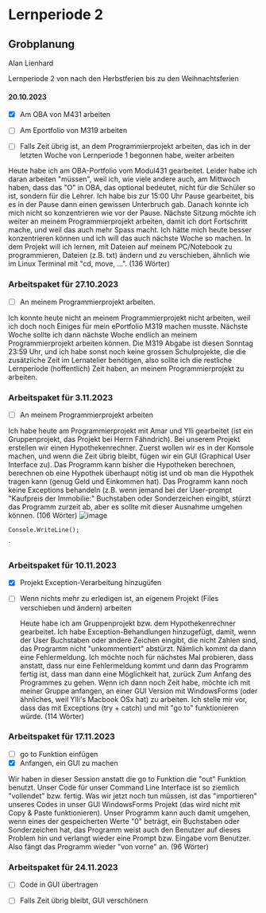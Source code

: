 





# Lernperiode 2



## Grobplanung

Alan Lienhard

Lernperiode 2 von nach den Herbstferien bis zu den Weihnachtsferien



#### 20.10.2023

- [x]  Am OBA von M431 arbeiten

- [ ] Am Eportfolio von M319 arbeiten

- [ ]  Falls Zeit übrig ist, an dem Programmierprojekt arbeiten, das ich in der letzten Woche von Lernperiode 1 begonnen habe, weiter arbeiten

 
Heute habe ich am OBA-Portfolio vom Modul431 gearbeitet. Leider habe ich daran arbeiten "müssen", weil ich, wie viele andere auch, am Mittwoch haben, dass das "O" in OBA, das optional bedeutet, nicht für die Schüler so ist, sondern für die Lehrer. Ich habe bis zur 15:00 Uhr Pause gearbeitet, bis es in der Pause dann einen gewissen Unterbruch gab. Danach konnte ich mich nicht so konzentrieren wie vor der Pause.
Nächste Sitzung möchte ich weiter an meinem Programmierprojekt arbeiten, damit ich dort Fortschritt mache, und weil das auch mehr Spass macht.
Ich hätte mich heute besser konzentrieren können und ich will das auch nächste Woche so machen.
In dem Projekt will ich lernen, mit Dateien auf meinem PC/Notebook zu programmieren, Dateien (z.B. txt) ändern und zu verschieben, ähnlich wie im Linux Terminal mit "cd, move, ...". (136 Wörter)
### Arbeitspaket für 27.10.2023

-[ ] An meinem Programmierprojekt arbeiten.

Ich konnte heute nicht an meinem Programmierprojekt nicht arbeiten, weil ich doch noch Einiges für mein ePortfolio M319 machen musste. Nächste Woche sollte ich dann nächste Woche endlich an meinem Programmierprojekt arbeiten können. Die M319 Abgabe ist diesen Sonntag 23:59 Uhr, und ich habe sonst noch keine grossen Schulprojekte, die die zusätzliche Zeit im Lernatelier benötigen, also sollte ich die restliche Lernperiode (hoffentlich) Zeit haben, an meinem Programmierprojekt zu arbeiten.

### Arbeitspaket für 3.11.2023

-[ ] An meinem Programmierprojekt arbeiten

Ich habe heute am Programmierprojekt mit Amar und Ylli gearbeitet (ist ein Gruppenprojekt, das Projekt bei Herrn Fähndrich). Bei unserem Projekt erstellen wir einen Hypothekenrechner. Zuerst wollen wir es in der Konsole machen, und wenn die Zeit übrig bleibt, fügen wir ein GUI (Graphical User Interface zu). Das Programm kann bisher die Hypotheken berechnen, berechnen ob eine Hypothek überhaupt nötig ist und ob man die Hypothek tragen kann (genug Geld und Einkommen hat). Das Programm kann noch keine Exceptions behandeln (z.B. wenn jemand bei der User-prompt "Kaufpreis der Immobilie:" Buchstaben oder Sonderzeichen eingibt, stürzt das Programm zurzeit ab, aber es sollte mit dieser Ausnahme umgehen können. (106 Wörter) ![image](https://github.com/AlanLienhard/Lern-Periode-2/assets/142605666/600c4147-f9c4-4eae-8241-1812ddbf2034)

```
Console.WriteLine();
```
´

### Arbeitspaket für 10.11.2023

- [x] Projekt Exception-Verarbeitung hinzugüfen
- [ ] Wenn nichts mehr zu erledigen ist, an eigenem Projekt (Files verschieben und ändern) arbeiten

     Heute habe ich am Gruppenprojekt bzw. dem Hypothekenrechner gearbeitet. Ich habe Exception-Behandlungen hinzugefügt, damit, wenn der User Buchstaben oder andere Zeichen eingibt, die nicht Zahlen sind, das Programm nicht "unkommentiert" abstürzt. Nämlich kommt da dann eine Fehlermeldung. Ich möchte noch für nächstes Mal probieren, dass anstatt, dass nur eine Fehlermeldung kommt und dann das Programm fertig ist, dass man dann eine Möglichkeit hat, zurück Zum Anfang des Programmes zu gehen. Wenn ich dann noch Zeit habe, möchte ich mit meiner Gruppe anfangen, an einer GUI Version  mit WindowsForms (oder ähnliches, weil Ylli's Macbook OSx hat) zu arbeiten. Ich stelle mir vor, dass das mit Exceptions (try + catch) und mit "go to" funktionieren würde. (114 Wörter)

### Arbeitspaket für 17.11.2023

- [ ] go to Funktion einfügen
- [x] Anfangen, ein GUI zu machen

Wir haben in dieser Session anstatt die go to Funktion die "out" Funktion benutzt. Unser Code für unser Command Line Interface ist so ziemlich "vollendet" bzw. fertig. Was wir jetzt noch tun müssen, ist das "importieren" unseres Codes in unser GUI WindowsForms Projekt (das wird nicht mit Copy & Paste funktionieren). Unser Programm kann auch damit umgehen, wenn eines der gespeicherten Werte "0" beträgt, ein Buchstaben oder Sonderzeichen hat, das Programm weist auch den Benutzer auf dieses Problem hin und verlangt wieder eine Prompt bzw. Eingabe vom Benutzer. Also fängt das Programm wieder "von vorne" an.  (96 Wörter)

### Arbeitspaket für 24.11.2023

- [ ] Code in GUI übertragen
- [ ] Falls Zeit übrig bleibt, GUI verschönern

